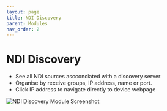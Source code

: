 ```yaml
---
layout: page
title: NDI Discovery
parent: Modules
nav_order: 2
---
```


# NDI Discovery

-   See all NDI sources ascconciated with a discovery server
-   Organise by receive groups, IP address, name or port.
-   Click IP address to navigate directly to device webpage

![NDI Discovery Module Screenshot](/assets/images/screenshots/module-ndi-discovery.png)
